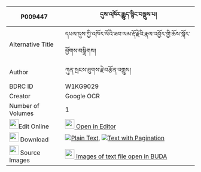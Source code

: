 |P009447|དུས་འཁོར་རྒྱུད་སྙིང་བསྡུས་པ། 
| --- | --- 
|Alternative Title |དཔལ་དུས་ཀྱི་འཁོར་ལོའི་ཟབ་ལམ་རྡོ་རྗེའི་རྣལ་འབྱོར་གྱི་ཆོས་སྐོར་ཕྱོགས་བསྒྲིགས།
|Author| ཀུན་སྤངས་ཐུགས་རྗེ་བརྩོན་འགྲུས།
|BDRC ID | W1KG9029
|Creator | Google OCR
|Number of Volumes| 1
|<img width="25" src="https://img.icons8.com/color/25/000000/edit-property.png">Edit Online| [<img width="25" src="https://avatars.githubusercontent.com/u/45091458?s=200&v=4"> Open in Editor](http://editor.openpecha.org/P009447)
|<img width="25" src="https://img.icons8.com/fluent/48/000000/download-2.png"/>  Download | [![](https://img.icons8.com/color/20/000000/txt.png)Plain Text](https://github.com/Openpecha/P009447/releases/download/v1/dukhor_gyu_nying_dupa_plain_P009447.zip), [![](https://img.icons8.com/color/20/000000/txt.png)Text with Pagination](https://github.com/Openpecha/P009447/releases/download/v1/dukhor_gyu_nying_dupa_pages_P009447.zip)
|<img width="25" src="https://img.icons8.com/plasticine/100/000000/pictures-folder.png"/>  Source Images | [<img width="25" src="https://library.bdrc.io/icons/BUDA-small.svg"> Images of text file open in BUDA](https://library.bdrc.io/show/bdr:W1KG9029)